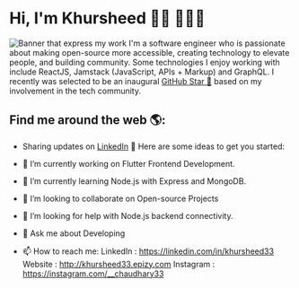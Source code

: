 # Hi, I'm Khursheed 👋🏾 👩🏾‍💻

<img src="https://images.unsplash.com/photo-1566837945700-30057527ade0?ixlib=rb-1.2.1&ixid=eyJhcHBfaWQiOjEyMDd9&auto=format&fit=crop&w=500&q=60" alt="Banner that express my work">
I'm a software engineer who is passionate about making open-source more accessible, creating technology to elevate people, and building community. Some technologies I enjoy working with include ReactJS, Jamstack (JavaScript, APIs + Markup) and GraphQL. I recently was selected to be an inaugural <a href="https://stars.github.com/">GitHub Star 🌟</a> based on my involvement in the tech community.


## Find me around the web 🌎:
- Sharing updates on <a href="https://www.linkedin.com/in/khursheed33/">LinkedIn</a> 💼
Here are some ideas to get you started:

- 🔭 I’m currently working on Flutter Frontend Development.
- 🌱 I’m currently learning Node.js with Express and MongoDB.
- 👯 I’m looking to collaborate on Open-source Projects
- 🤔 I’m looking for help with Node.js backend connectivity.
- 💬 Ask me about Developing 
- 📫 How to reach me: 
LinkedIn : https://linkedin.com/in/khursheed33
Website : http://khursheed33.epizy.com
Instagram : https://instagram.com/__chaudhary33


